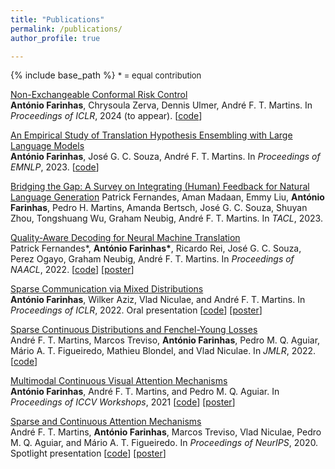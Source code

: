 ```yaml
---
title: "Publications"
permalink: /publications/
author_profile: true

---
```


{% include base_path %}
<font size="2"> * = equal contribution</font> 

[Non-Exchangeable Conformal Risk Control](https://arxiv.org/abs/2310.01262)  
**António Farinhas**, Chrysoula Zerva, Dennis Ulmer, André F. T. Martins.
In *Proceedings of ICLR*, 2024 (to appear). [[code](https://github.com/deep-spin/non-exchangeable-crc)]

[An Empirical Study of Translation Hypothesis Ensembling with Large Language Models](https://arxiv.org/abs/2310.11430)  
**António Farinhas**, José G. C. Souza, André F. T. Martins.
In *Proceedings of EMNLP*, 2023. [[code](https://github.com/deep-spin/translation-hypothesis-ensembling)]

[Bridging the Gap: A Survey on Integrating (Human) Feedback for Natural Language Generation](https://arxiv.org/abs/2305.00955)
Patrick Fernandes, Aman Madaan, Emmy Liu, **António Farinhas**, Pedro H. Martins, Amanda Bertsch, José G. C. Souza, Shuyan Zhou, Tongshuang Wu, Graham Neubig, André F. T. Martins.
In *TACL*, 2023.

[Quality-Aware Decoding for Neural Machine Translation](https://aclanthology.org/2022.naacl-main.100/)  
Patrick Fernandes\*, **António Farinhas\***, Ricardo Rei, José G. C. Souza, Perez Ogayo, Graham Neubig, André F. T. Martins.
In *Proceedings of NAACL*, 2022. [[code](https://github.com/deep-spin/qaware-decode)] [[poster](https://antonio-farinhas.github.io/documents/2022_NAACL_Poster.pdf)]

[Sparse Communication via Mixed Distributions](https://openreview.net/forum?id=WAid50QschI)  
**António Farinhas**, Wilker Aziz, Vlad Niculae, and André F. T. Martins.
In *Proceedings of ICLR*, 2022. Oral presentation [[code](https://github.com/deep-spin/sparse-communication)] [[poster](https://antonio-farinhas.github.io/documents/2022_ICLR_Poster.pdf)]

[Sparse Continuous Distributions and Fenchel-Young Losses](https://jmlr.org/papers/v23/21-0879.html)  
André F. T. Martins, Marcos Treviso, **António Farinhas**, Pedro M. Q. Aguiar, Mário A. T. Figueiredo, Mathieu Blondel, and Vlad Niculae.
In *JMLR*, 2022. [[code](https://github.com/deep-spin/sparse_continuous_distributions)]

[Multimodal Continuous Visual Attention Mechanisms](https://arxiv.org/abs/2104.03046)  
**António Farinhas**, André F. T. Martins, and Pedro M. Q. Aguiar.
In *Proceedings of ICCV Workshops*, 2021 [[code](https://github.com/deep-spin/vqa-multimodal-continuous-attention)] [[poster](https://antonio-farinhas.github.io/documents/2021_VIPriors_Poster.pdf)]

[Sparse and Continuous Attention Mechanisms](https://arxiv.org/abs/2006.07214)  
André F. T. Martins, **António Farinhas**, Marcos Treviso, Vlad Niculae, Pedro M. Q. Aguiar, and Mário A. T. Figueiredo.
In *Proceedings of NeurIPS*, 2020. Spotlight presentation [[code](https://github.com/deep-spin/mcan-vqa-continuous-attention)] [[poster](https://antonio-farinhas.github.io/documents/2020_NeurIPS_Poster.pdf)]
